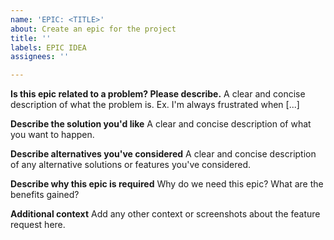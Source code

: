 ```yaml
---
name: 'EPIC: <TITLE>'
about: Create an epic for the project
title: ''
labels: EPIC IDEA
assignees: ''

---
```


**Is this epic related to a problem? Please describe.**
A clear and concise description of what the problem is. Ex. I'm always frustrated when [...]

**Describe the solution you'd like**
A clear and concise description of what you want to happen.

**Describe alternatives you've considered**
A clear and concise description of any alternative solutions or features you've considered.

**Describe why this epic is required**
Why do we need this epic? What are the benefits gained?

**Additional context**
Add any other context or screenshots about the feature request here.
